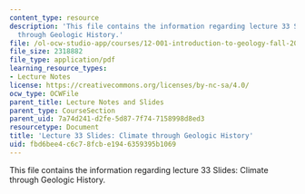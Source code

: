 ```yaml
---
content_type: resource
description: 'This file contains the information regarding lecture 33 Slides: Climate
  through Geologic History.'
file: /ol-ocw-studio-app/courses/12-001-introduction-to-geology-fall-2013/fbd6bee4c6c78fcbe1946359395b1069_MIT12_001F13_Lec33slides.pdf
file_size: 2318882
file_type: application/pdf
learning_resource_types:
- Lecture Notes
license: https://creativecommons.org/licenses/by-nc-sa/4.0/
ocw_type: OCWFile
parent_title: Lecture Notes and Slides
parent_type: CourseSection
parent_uid: 7a74d241-d2fe-5d87-7f74-7158998d8ed3
resourcetype: Document
title: 'Lecture 33 Slides: Climate through Geologic History'
uid: fbd6bee4-c6c7-8fcb-e194-6359395b1069
---
```

This file contains the information regarding lecture 33 Slides: Climate through Geologic History.